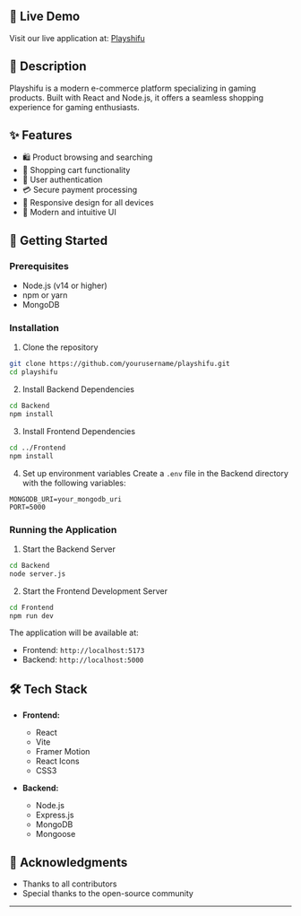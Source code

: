 
## 🌟 Live Demo
Visit our live application at: [Playshifu](https://playshifu-wh16.vercel.app/)

## 📝 Description
Playshifu is a modern e-commerce platform specializing in gaming products. Built with React and Node.js, it offers a seamless shopping experience for gaming enthusiasts.

## ✨ Features
- 🛍️ Product browsing and searching
- 🛒 Shopping cart functionality
- 👤 User authentication
- 💳 Secure payment processing
- 📱 Responsive design for all devices
- 🎨 Modern and intuitive UI

## 🚀 Getting Started

### Prerequisites
- Node.js (v14 or higher)
- npm or yarn
- MongoDB

### Installation

1. Clone the repository
```bash
git clone https://github.com/yourusername/playshifu.git
cd playshifu
```

2. Install Backend Dependencies
```bash
cd Backend
npm install
```

3. Install Frontend Dependencies
```bash
cd ../Frontend
npm install
```

4. Set up environment variables
Create a `.env` file in the Backend directory with the following variables:
```env
MONGODB_URI=your_mongodb_uri
PORT=5000
```

### Running the Application

1. Start the Backend Server
```bash
cd Backend
node server.js
```

2. Start the Frontend Development Server
```bash
cd Frontend
npm run dev
```

The application will be available at:
- Frontend: `http://localhost:5173`
- Backend: `http://localhost:5000`

## 🛠️ Tech Stack
- **Frontend:**
  - React
  - Vite
  - Framer Motion
  - React Icons
  - CSS3

- **Backend:**
  - Node.js
  - Express.js
  - MongoDB
  - Mongoose


## 🙏 Acknowledgments
- Thanks to all contributors
- Special thanks to the open-source community

---
